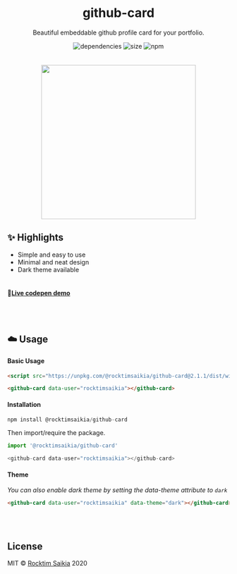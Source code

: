 <div>
	<h1 align="center">github-card</h1>
	<p align="center">Beautiful embeddable github profile card for your portfolio.</p>
	<p align="center">
		<img alt="dependencies" src="https://img.shields.io/david/dev/rocktimsaikia/github-card">
		<img alt="size" src="https://img.shields.io/bundlephobia/min/@rocktimsaikia/github-card"/>
		<img alt="npm" src="https://img.shields.io/npm/v/@rocktimsaikia/github-card"/><br/><br/><br/>
		<img src="https://i.ibb.co/gRnx53c/single-compressor-1.png" height="350px"/>
	</p>
</div>

## :sparkles: Highlights

- Simple and easy to use
- Minimal and neat design
- Dark theme available
<br/><br/>
#### :rocket:[Live codepen demo](https://codepen.io/RocktimSaikia/full/jObbBmR)
<br/><br/>
## :cloud: Usage

#### Basic Usage
```html
<script src="https://unpkg.com/@rocktimsaikia/github-card@2.1.1/dist/widget.min.js" type="module"></script>

<github-card data-user="rocktimsaikia"></github-card>
```

#### Installation

```js
npm install @rocktimsaikia/github-card
```

Then import/require the package.

```js
import '@rocktimsaikia/github-card'

<github-card data-user="rocktimsaikia"></github-card>
```

#### Theme
_You can also enable dark theme by setting the data-theme attribute to `dark`_

```html
<github-card data-user="rocktimsaikia" data-theme="dark"></github-card>
```
<br/><br/>
## License

MIT © [Rocktim Saikia](https://rocktimsaikia.now.sh) 2020
